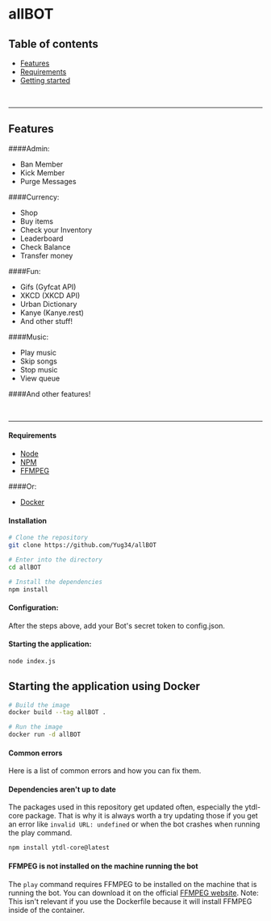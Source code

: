 # allBOT


## Table of contents

* [Features](#features)
* [Requirements](#requirements)
* [Getting started](#getting-started)

<br/>
<hr/>

## Features
####Admin:
- Ban Member
- Kick Member
- Purge Messages

####Currency:
- Shop
- Buy items
- Check your Inventory
- Leaderboard
- Check Balance
- Transfer money

####Fun:
- Gifs (Gyfcat API)
- XKCD (XKCD API)
- Urban Dictionary
- Kanye (Kanye.rest)
- And other stuff!

####Music:
- Play music
- Skip songs
- Stop music
- View queue

####And other features!

<br/>
<hr>

#### Requirements

- [Node](https://nodejs.org/en/)
- [NPM](https://www.npmjs.com/)
- [FFMPEG](https://www.ffmpeg.org/)

####Or:
- [Docker](https://www.docker.com/)


#### Installation

```bash
# Clone the repository
git clone https://github.com/Yug34/allBOT

# Enter into the directory
cd allBOT

# Install the dependencies
npm install
```

#### Configuration:

After the steps above, add your Bot's secret token to config.json.

#### Starting the application:

```bash
node index.js
```


## Starting the application using Docker

```bash
# Build the image
docker build --tag allBOT .

# Run the image
docker run -d allBOT
```

#### Common errors

Here is a list of common errors and how you can fix them.

#### Dependencies aren't up to date

The packages used in this repository get updated often, especially the ytdl-core package. That is why it is always worth a try updating those if you get an error like `invalid URL: undefined` or when the bot crashes when running the play command.

```bash
npm install ytdl-core@latest
```

#### FFMPEG is not installed on the machine running the bot

The `play` command requires FFMPEG to be installed on the machine that is running the bot. You can download it on the official [FFMPEG website](https://www.ffmpeg.org/). Note: This isn't relevant if you use the Dockerfile because it will install FFMPEG inside of the container.
